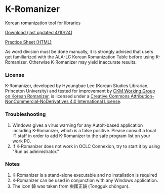 # K-Romanizer
Korean romanization tool for libraries

[Download (last updated 4/10/24)](https://github.com/pulibrary/K-Romanizer/releases/download/latest/K-Romanizer.exe)

[Practice Sheet (HTML)](http://www.princeton.edu/~hyoungl/public/K-Romanizer.html)

As word division must be done manually, it is strongly advised that users get familiarized with the ALA-LC Korean Romanization Table before using K-Romanizer. Otherwise K-Romanizer may yield inaccurate results.

### License
K-Romanizer, developed by Hyoungbae Lee (Korean Studies Librarian, Princeton University) and tested for improvement by [CKM Working Group on Korean Romanizer](http://www.eastasianlib.org/ckm/subcommittees.html#workinggroup), is licensed under a [Creative Commons Attribution-NonCommercial-NoDerivatives 4.0 International License](https://creativecommons.org/licenses/by-nc-nd/4.0/).

### Troubleshooting
 1) Windows gives a virus warning for any AutoIt-based application including K-Romanizer, which is a false positive. Please consult a local IT staff in order to add K-Romanizer to the safe program list on your work PC.
 2) If K-Romanizer does not work in OCLC Connexion, try to start it by using "Run as administrator."

### Notes
 1) K-Romanizer is a stand-alone executable and no installation is required
 2) K-Romanizer can be used in conjunction with any Windows application.
 3) The icon 韓 was taken from 東國正韻 (Tongguk chŏngun).

